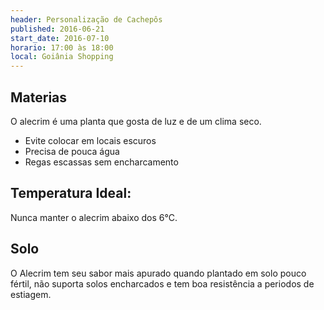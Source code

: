 ```yaml
---
header: Personalização de Cachepôs 
published: 2016-06-21
start_date: 2016-07-10
horario: 17:00 às 18:00
local: Goiânia Shopping
---
```



## Materias 

O alecrim é uma planta que gosta de luz e de um clima seco.

 - Evite colocar em locais escuros
 - Precisa de pouca água
 - Regas escassas sem encharcamento


## Temperatura Ideal: 

Nunca manter o alecrim abaixo dos 6°C. 

## Solo

O Alecrim tem seu sabor mais apurado quando plantado em solo pouco fértil, não suporta solos encharcados e tem boa resistência a periodos de estiagem.
